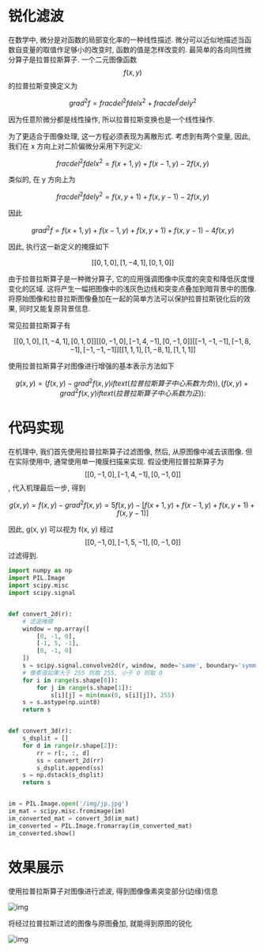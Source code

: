 # 锐化滤波

在数学中, 微分是对函数的局部变化率的一种线性描述. 微分可以近似地描述当函数自变量的取值作足够小的改变时, 函数的值是怎样改变的. 最简单的各向同性微分算子是拉普拉斯算子. 一个二元图像函数 $$f(x, y)$$ 的拉普拉斯变换定义为

$$
grad^2f = frac{del^2f}{delx^2} + frac{del^f}{dely^2}
$$

因为任意阶微分都是线性操作, 所以拉普拉斯变换也是一个线性操作.

为了更适合于图像处理, 这一方程必须表现为离散形式. 考虑到有两个变量, 因此, 我们在 x 方向上对二阶偏微分采用下列定义:

$$
frac{del^2f}{delx^2} = f(x+1, y) + f(x-1, y) -2f(x, y)
$$

类似的, 在 y 方向上为

$$
frac{del^2f}{dely^2} = f(x, y+1) + f(x, y-1) -2f(x, y)
$$

因此

$$
grad^2f = f(x+1, y) + f(x-1, y) + f(x, y+1) + f(x, y-1) -4f(x, y)
$$

因此, 执行这一新定义的掩膜如下

$$
[[0, 1, 0], [1, -4, 1], [0, 1, 0]]
$$

由于拉普拉斯算子是一种微分算子, 它的应用强调图像中灰度的突变和降低灰度慢变化的区域. 这将产生一幅把图像中的浅灰色边线和突变点叠加到暗背景中的图像. 将原始图像和拉普拉斯图像叠加在一起的简单方法可以保护拉普拉斯锐化后的效果, 同时又能复原背景信息.

常见拉普拉斯算子有

$$
[[0, 1, 0], [1, -4, 1], [0, 1, 0]]
[[0, -1, 0], [-1, 4, -1], [0, -1, 0]]
[[-1, -1, -1], [-1, 8, -1], [-1, -1, -1]]
[[1, 1, 1], [1, -8, 1], [1, 1, 1]]
$$

使用拉普拉斯算子对图像进行增强的基本表示方法如下

$$
g(x, y) = {
    (f(x, y) - grad^2f(x, y) if text(拉普拉斯算子中心系数为负)),
    (f(x, y) + grad^2f(x, y) if text(拉普拉斯算子中心系数为正))
:}
$$

# 代码实现
在机理中, 我们首先使用拉普拉斯算子过滤图像, 然后, 从原图像中减去该图像. 但在实际使用中, 通常使用单一掩膜扫描来实现. 假设使用拉普拉斯算子为 $$[[0, -1, 0], [-1, 4, -1], [0, -1, 0]]$$, 代入机理最后一步, 得到

$$
g(x, y) = f(x, y) - grad^2f(x, y) = 5f(x, y) - [f(x+1, y) + f(x-1, y) + f(x, y+1) + f(x, y-1)]
$$

因此, g(x, y) 可以视为 f(x, y) 经过 $$[[0, -1, 0], [-1, 5, -1], [0, -1, 0]]$$ 过滤得到.

```py
import numpy as np
import PIL.Image
import scipy.misc
import scipy.signal


def convert_2d(r):
    # 滤波掩模
    window = np.array([
        [0, -1, 0],
        [-1, 5, -1],
        [0, -1, 0]
    ])
    s = scipy.signal.convolve2d(r, window, mode='same', boundary='symm')
    # 像素值如果大于 255 则取 255, 小于 0 则取 0
    for i in range(s.shape[0]):
        for j in range(s.shape[1]):
            s[i][j] = min(max(0, s[i][j]), 255)
    s = s.astype(np.uint8)
    return s


def convert_3d(r):
    s_dsplit = []
    for d in range(r.shape[2]):
        rr = r[:, :, d]
        ss = convert_2d(rr)
        s_dsplit.append(ss)
    s = np.dstack(s_dsplit)
    return s


im = PIL.Image.open('/img/jp.jpg')
im_mat = scipy.misc.fromimage(im)
im_converted_mat = convert_3d(im_mat)
im_converted = PIL.Image.fromarray(im_converted_mat)
im_converted.show()
```

# 效果展示

使用拉普拉斯算子对图像进行滤波, 得到图像像素突变部分(边缘)信息

![img](/img/pil/spatial_filter_sharpening/sample1.jpg)

将经过拉普拉斯过滤的图像与原图叠加, 就能得到原图的锐化

![img](/img/pil/spatial_filter_sharpening/sample2.jpg)
